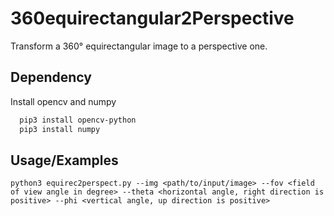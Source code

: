 
# 360equirectangular2Perspective

Transform a 360° equirectangular image to a perspective one.


## Dependency

Install opencv and numpy

```bash
  pip3 install opencv-python
  pip3 install numpy
```
    
## Usage/Examples

```python3
python3 equirec2perspect.py --img <path/to/input/image> --fov <field of view angle in degree> --theta <horizontal angle, right direction is positive> --phi <vertical angle, up direction is positive>
```

